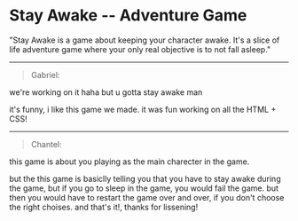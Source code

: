# Stay Awake -- Adventure Game

"Stay Awake is a game about keeping your character awake. It's a slice of life adventure game where your only real objective is to not fall asleep."

---

>Gabriel:

we're working on it haha but u gotta stay awake man

it's funny, i like this game we made. it was fun working on all the HTML + CSS!

---

>Chantel:

this game is about you playing as the main charecter in the game.

but the this game is basiclly telling you that you have to stay awake during the game, but if you go to sleep in the game, you would fail the game. but then you would have to restart the game over and over, if you don't choose the right choises. and that's it!, thanks for lissening!
